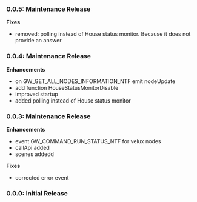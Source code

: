 ### 0.0.5: Maintenance Release

**Fixes**

- removed: polling instead of House status monitor. Because it does not provide an answer

### 0.0.4: Maintenance Release

**Enhancements**

- on GW_GET_ALL_NODES_INFORMATION_NTF emit nodeUpdate
- add function HouseStatusMonitorDisable
- improved startup
- added polling instead of House status monitor


### 0.0.3: Maintenance Release

**Enhancements**

- event GW_COMMAND_RUN_STATUS_NTF for velux nodes
- callApi added
- scenes addedd

**Fixes**

- corrected error event

### 0.0.0: Initial Release
